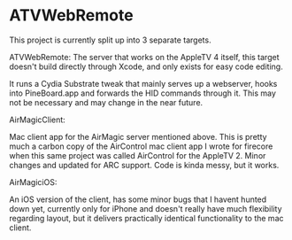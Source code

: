 # ATVWebRemote

This project is currently split up into 3 separate targets. 

ATVWebRemote: The server that works on the AppleTV 4 itself, this target doesn't
build directly through Xcode, and only exists for easy code editing.

It runs a Cydia Substrate tweak that mainly serves up a webserver, hooks
into PineBoard.app and forwards the HID commands through it. This may
not be necessary and may change in the near future.

AirMagicClient:

Mac client app for the AirMagic server mentioned above. This is pretty much a 
carbon copy of the AirControl mac client app I wrote for firecore when
this same project was called AirControl for the AppleTV 2. Minor changes
and updated for ARC support. Code is kinda messy, but it works.

AirMagiciOS:

An iOS version of the client, has some minor bugs that I havent hunted down
yet, currently only for iPhone and doesn't really have much flexibility 
regarding layout, but it delivers practically identical functionality to
the mac client.



